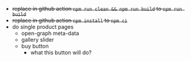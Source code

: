 - ~~replace in github action `npm run clean && npm run build` to `npm run build`~~
- ~~replace in github action `npm install` to `npm ci`~~
- do single product pages
  - open-graph meta-data
  - gallery slider
  - buy button
    - what this button will do?
